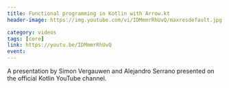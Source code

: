 ```yaml
---
title: Functional programming in Kotlin with Arrow.kt
header-image: https://img.youtube.com/vi/IDMmmrRhUvQ/maxresdefault.jpg

category: videos
tags: [core]
link: https://youtu.be/IDMmmrRhUvQ
event:
---
```

A presentation by Simon Vergauwen and Alejandro Serrano presented on the official Kotlin YouTube channel.

